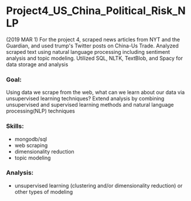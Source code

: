 # Project4_US_China_Political_Risk_NLP

(2019 MAR 1) 
For the project 4, scraped news articles from NYT and the Guardian, and used trump's Twitter posts on China-Us Trade. Analyzed scraped text using natural language processing including sentiment analysis and topic modeling. Utilized SQL, NLTK, TextBlob, and Spacy for data storage and analysis

### Goal: 

Using data we scrape from the web, what can we learn about our data via unsupervised learning techniques? Extend analysis by combining unsupervised and supervised learning methods and natural language processing(NLP) techniques

### Skills:

 * mongodb/sql
 * web scraping
 * dimensionality reduction
 * topic modeling
 


### Analysis:

 * unsupervised learning (clustering and/or dimensionality reduction) or other types of modeling 


